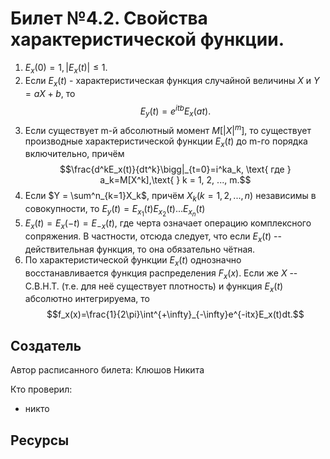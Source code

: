 # Билет №4.2. Свойства характеристической функции.

1) $E_x(0)=1,|E_x(t)| \leq 1$.
2) Если $E_x(t)$ - характеристическая функция случайной величины $X$ и $Y = aX + b$, то 
  $$E_y(t)=e^{itb}E_x(at).$$
3) Если существует m-й абсолютный момент $M[|X|^{m}]$, то существует производные характеристической функции $E_x(t)$ до m-го порядка включительно, причём
$$\frac{d^kE_x(t)}{dt^k}\bigg|_{t=0}=i^ka_k, \text{  где  } a_k=M[X^k],\text{  } k = 1, 2, ..., m.$$
4) Если $Y = \sum^n_{k=1}X_k$, причём ${X_k} (k = 1, 2, ..., n)$ независимы в совокупности, то $E_y(t) = E_{x_1}(t)E_{x_2}(t)...E_{x_n}(t)$
5) $E_x(t) = E_x(-t) = E_{-x}(t)$, где черта означает операцию комплексного сопряжения. В частности, отсюда следует, что если $E_x(t)$ -- действительная функция, то она обязательно чётная.
6) По характеристической функции $E_x(t)$ однозначно восстанавливается функция распределения $F_x(x)$. Если же $X$ -- С.В.Н.Т. (т.е. для неё существует плотность) и функция $E_x(t)$ абсолютно интегрируема, то 
$$f_x(x)=\frac{1}{2\pi}\int^{+\infty}_{-\infty}e^{-itx}E_x(t)dt.$$


## Создатель

Автор расписанного билета: Клюшов Никита

Кто проверил:
- никто

## Ресурсы

